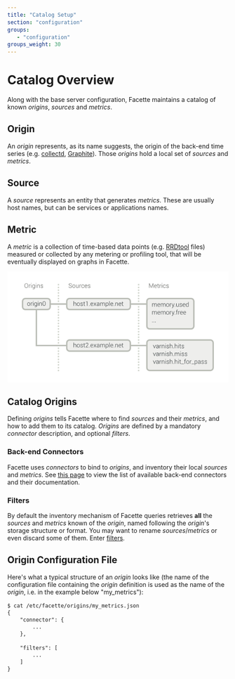 ```yaml
---
title: "Catalog Setup"
section: "configuration"
groups:
   - "configuration"
groups_weight: 30
---
```


# Catalog Overview

Along with the base server configuration, Facette maintains a catalog of known *origins*, *sources* and *metrics*.

## Origin

An *origin* represents, as its name suggests, the origin of the back-end time series
(e.g. [collectd](http://collectd.org/), [Graphite](http://graphite.readthedocs.org/)).
Those *origins* hold a local set of *sources* and *metrics*.

## Source

A *source* represents an entity that generates *metrics*. These are usually host names, but can be services or
applications names.

## Metric

A *metric* is a collection of time-based data points (e.g. [RRDtool](http://oss.oetiker.ch/rrdtool/) files) measured or
collected by any metering or profiling tool, that will be eventually displayed on graphs in Facette.

![Catalog Schema](/schema-catalog.png)

## Catalog Origins

Defining *origins* tells Facette where to find *sources* and their *metrics*, and how to add them to its catalog.
*Origins* are defined by a mandatory *connector* description, and optional *filters*.

### Back-end Connectors

Facette uses *connectors* to bind to *origins*, and inventory their local *sources* and *metrics*. See
[this page](/docs/configuration/catalog/connectors/) to view the list of available back-end connectors and their
documentation.

### Filters

By default the inventory mechanism of Facette queries retrieves **all** the *sources* and *metrics* known of the
*origin*, named following the *origin*'s storage structure or format. You may want to rename *sources*/*metrics* or even
discard some of them. Enter [filters](/docs/configuration/catalog/filters/).

## Origin Configuration File

Here's what a typical structure of an *origin* looks like (the name of the configuration file containing the *origin*
definition is used as the name of the *origin*, i.e. in the example below "my_metrics"):

```
$ cat /etc/facette/origins/my_metrics.json
{
	"connector": {
		...
	},

	"filters": [
		...
	]
}

```

